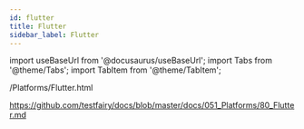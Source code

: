 ```yaml
---
id: flutter
title: Flutter
sidebar_label: Flutter
---
```


import useBaseUrl from '@docusaurus/useBaseUrl';
import Tabs from '@theme/Tabs';
import TabItem from '@theme/TabItem';

/Platforms/Flutter.html

https://github.com/testfairy/docs/blob/master/docs/051_Platforms/80_Flutter.md